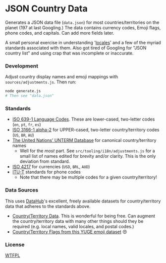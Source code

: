 JSON Country Data
=================

Generates a JSON data file (`data.json`) for most countries/territories on the planet (197 at last Googling.) The data contains currency codes, Emoji flags, phone codes, and capitals. Can add more fields later.

A small personal exercise in understanding '[locales](https://en.wikipedia.org/wiki/Locale_(computer_software))' and a few of the myriad standards associated with them. Also got tired of Googling for "JSON country list" and using crap that was incomplete or inaccurate.

### Development

Adjust country display names and emoji mappings with `sources/adjustments.js`. Then run:

```bash
node generate.js
# Then see "data.json"
```

### Standards

- [ISO 639-1 Language Codes](https://www.loc.gov/standards/iso639-2/php/code_list.php). These are lower-cased, two-letter codes (`en`, `pt`, `fr`, `es`)
- [ISO 3166-1 alpha-2](https://en.wikipedia.org/wiki/ISO_3166-1_alpha-2) for UPPER-cased, two-letter country/territory codes (`US`, `BR`, `AU`)
- [The United Nations' UNTERM Database](https://unterm.un.org/unterm/search?urlQuery=united%20states%20of%20america%20%28the%29) for canonical country/territory names
  - Well for the _most_ part. See `src/tooling/i18n/adjustments.js` for a small list of names edited for brevity and/or clarity. This is the only deviation from standard.
- [ISO 4217](https://en.wikipedia.org/wiki/ISO_4217) for currencies (`USD`, `BRL`, `AUD`)
- [ITU-T](https://en.wikipedia.org/wiki/ITU-T) standards for phone codes
  - Note that there may be multiple codes for a given country/territory!

### Data Sources

This uses [DataHub](https://datahub.io/collections)'s excellent, freely available datasets for country/territory data that adheres to the standards above.

- [Country/Territory Data](https://datahub.io/core/country-codes). This is wonderful for being free. Can augment the country/territory data with many other things should they be required (e.g. local names, valid locales, and postal codes.)
- [Country/Territory Flags from this YUGE emoji dataset](https://datahub.io/core/unicode-emojis) 😍

### License

[WTFPL](http://www.wtfpl.net/txt/copying/)
